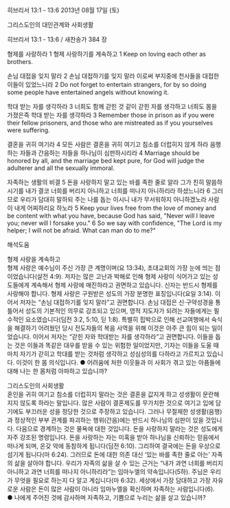 히브리서 13:1 - 13:6 
2013년 08월 17일 (토)

그리스도인의 대인관계와 사회생활



히브리서 13:1 - 13:6 / 새찬송가 384 장


형제를 사랑하라 
1 형제 사랑하기를 계속하고
1 Keep on loving each other as brothers.   

손님 대접을 잊지 말라 
2 손님 대접하기를 잊지 말라 이로써 부지중에 천사들을 대접한 이들이 있었느니라
2 Do not forget to entertain strangers, for by so doing some people have entertained angels without knowing it.   

학대 받는 자를 생각하라 
3 너희도 함께 갇힌 것 같이 갇힌 자를 생각하고 너희도 몸을 가졌은즉 학대 받는 자를 생각하라
3 Remember those in prison as if you were their fellow prisoners, and those who are mistreated as if you yourselves were suffering.  

결혼을 귀히 여기라 
4 모든 사람은 결혼을 귀히 여기고 침소를 더럽히지 않게 하라 음행하는 자들과 간음하는 자들을 하나님이 심판하시리라
4 Marriage should be honored by all, and the marriage bed kept pure, for God will judge the adulterer and all the sexually immoral.  

자족하는 생활의 비결 
5 돈을 사랑하지 말고 있는 바를 족한 줄로 알라 그가 친히 말씀하시기를 내가 결코 너희를 버리지 아니하고 너희를 떠나지 아니하리라 하셨느니라 6 그러므로 우리가 담대히 말하되 주는 나를 돕는 이시니 내가 무서워하지 아니하겠노라 사람이 내게 어찌하리요 하노라
5 Keep your lives free from the love of money and be content with what you have, because God has said, "Never will I leave you; never will I forsake you." 6 So we say with confidence, "The Lord is my helper; I will not be afraid. What can man do to me?"

해석도움





형제 사랑을 계속하고  
형제 사랑은 예수님이 주신 가장 큰 계명이며(요 13:34), 초대교회의 가장 눈에 띄는 점이었습니다(살전 4:9). 저자는 많은 고난과 박해로 인해 형제 사랑이 식어가고 있는 성도들에게 계속해서 형제 사랑에 매진하라고 권면하고 있습니다. 신자는 반드시 형제를 사랑해야 합니다. 형제 사랑은 구원받은 성도의 가장 분명한 표징입니다(요일 3:14). 이어서 저자는 “손님 대접하기를 잊지 말라”고 권면합니다. 손님 대접은 신·구약성경을 통틀어서 성도의 기본적인 의무로 강조되고 있으며, 영적 지도자가 되려는 자들에게는 필수적인 요소였습니다(딤전 3:2, 5:10, 딛 1:8). 특별히 핍박으로 인해 선교여행에서 숙식을 해결하기 어려웠던 당시 전도자들의 복음 사역을 위해 이것은 아주 큰 힘이 되는 일이었습니다. 이어서 저자는 “갇힌 자와 학대받는 자를 생각하라”고 권면합니다. 이들을 돕는 것은 이들과 똑같은 대우를 받을 수 있는 위험한 일이었지만, 기자는 이들을 도울 때 마치 자기가 갇히고 학대를 받는 것처럼 생각하고 성심성의를 다하라고 가르치고 있습니다. 이것이 한 몸 의식입니다. 
● 어려움에 처한 이웃들과 이 사회가 겪고 있는 아픔들에 대해 나는 한 몸처럼 아파하고 있습니까?

그리스도인의 사회생활  
혼인을 귀히 여기고 침소를 더럽히지 말라는 것은 결혼을 값지게 하고 성생활이 문란해지지 않도록 하라는 말입니다. 많은 사람이 결혼제도를 무가치한 것으로 여기고 입에 담기에도 부끄러운 성을 정당한 것으로 주장하고 있습니다. 그러나 무절제한 성생활(음행)과 정상적인 부부 관계를 파괴하는 행위(간음)에는 반드시 하나님의 심판이 있을 것입니다. 다음으로 경계하는 것은 물욕에 대한 것입니다. 돈을 사랑하지 말라는 것은 성도에게 자주 강조된 명령입니다. 돈을 사랑하는 자는 미혹을 받아 하나님을 신뢰하는 믿음에서 떠나게 되며, 온갖 악에 동참하게 됩니다(딤전 6:10). 그리하여 결국에는 돈을 우상으로 섬기게 됩니다(마 6:24). 그러므로 돈에 대한 의존 대신 ‘있는 바를 족한 줄로 아는’ 자족의 삶을 살아야 합니다. 우리가 자족의 삶을 살 수 있는 근거는 “내가 과연 너희를 버리지 아니하고 과연 너희를 떠나지 아니하리라”는 임마누엘의 약속입니다(5하). 주님은 우리가 무엇을 필요로 하는지 다 알고 계십니다(마 6:32). 세상에서 가장 담대하고 가장 자유로운 사람은 돈이 많은 사람이 아니라 임마누엘을 확신하며 자족하는 사람입니다(6).  
● 나에게 주어진 것에 감사하며 자족하고, 기쁨으로 누리는 삶을 살고 있습니까?